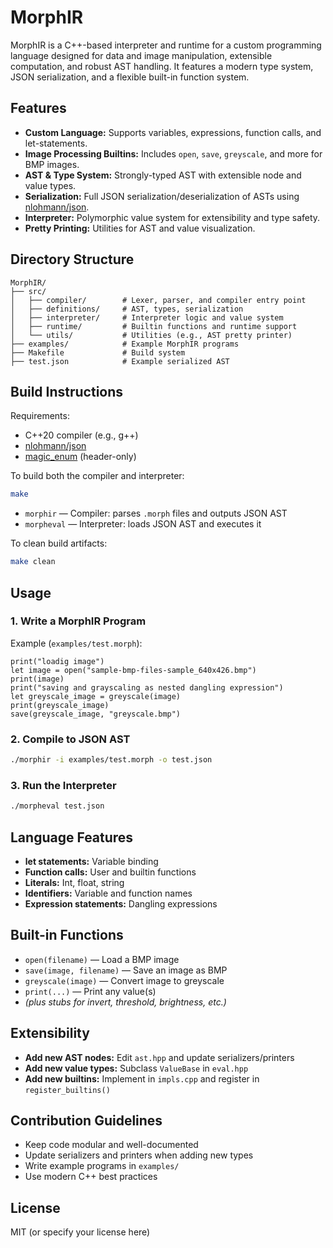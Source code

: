 # MorphIR

MorphIR is a C++-based interpreter and runtime for a custom programming language designed for data and image manipulation, extensible computation, and robust AST handling. It features a modern type system, JSON serialization, and a flexible built-in function system.

## Features
- **Custom Language:** Supports variables, expressions, function calls, and let-statements.
- **Image Processing Builtins:** Includes `open`, `save`, `greyscale`, and more for BMP images.
- **AST & Type System:** Strongly-typed AST with extensible node and value types.
- **Serialization:** Full JSON serialization/deserialization of ASTs using [nlohmann/json](https://github.com/nlohmann/json).
- **Interpreter:** Polymorphic value system for extensibility and type safety.
- **Pretty Printing:** Utilities for AST and value visualization.

## Directory Structure
```
MorphIR/
├── src/
│   ├── compiler/        # Lexer, parser, and compiler entry point
│   ├── definitions/     # AST, types, serialization
│   ├── interpreter/     # Interpreter logic and value system
│   ├── runtime/         # Builtin functions and runtime support
│   └── utils/           # Utilities (e.g., AST pretty printer)
├── examples/            # Example MorphIR programs
├── Makefile             # Build system
├── test.json            # Example serialized AST
```

## Build Instructions
Requirements:
- C++20 compiler (e.g., g++)
- [nlohmann/json](https://github.com/nlohmann/json)
- [magic_enum](https://github.com/Neargye/magic_enum) (header-only)

To build both the compiler and interpreter:
```sh
make
```
- `morphir`    — Compiler: parses `.morph` files and outputs JSON AST
- `morpheval`  — Interpreter: loads JSON AST and executes it

To clean build artifacts:
```sh
make clean
```

## Usage
### 1. Write a MorphIR Program
Example (`examples/test.morph`):
```morph
print("loadig image")
let image = open("sample-bmp-files-sample_640x426.bmp")
print(image)
print("saving and grayscaling as nested dangling expression")
let greyscale_image = greyscale(image)
print(greyscale_image)
save(greyscale_image, "greyscale.bmp")
```

### 2. Compile to JSON AST
```sh
./morphir -i examples/test.morph -o test.json
```

### 3. Run the Interpreter
```sh
./morpheval test.json
```

## Language Features
- **let statements:** Variable binding
- **Function calls:** User and builtin functions
- **Literals:** Int, float, string
- **Identifiers:** Variable and function names
- **Expression statements:** Dangling expressions

## Built-in Functions
- `open(filename)` — Load a BMP image
- `save(image, filename)` — Save an image as BMP
- `greyscale(image)` — Convert image to greyscale
- `print(...)` — Print any value(s)
- *(plus stubs for invert, threshold, brightness, etc.)*

## Extensibility
- **Add new AST nodes:** Edit `ast.hpp` and update serializers/printers
- **Add new value types:** Subclass `ValueBase` in `eval.hpp`
- **Add new builtins:** Implement in `impls.cpp` and register in `register_builtins()`

## Contribution Guidelines
- Keep code modular and well-documented
- Update serializers and printers when adding new types
- Write example programs in `examples/`
- Use modern C++ best practices

## License
MIT (or specify your license here) 
